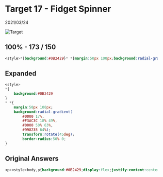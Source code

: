 # Target 17 - Fidget Spinner

2021/03/24

![Target](https://cssbattle.dev/targets/17.png)

## 100% - 173 / 150

```css
<style>*{background:#0B2429}* *{margin:50px 100px;background:radial-gradient(#0000 17%,#F3AC3C 18% 49%,#0000 50% 63%,#998235 64%);transform:rotate(45deg);border-radius:50% 0
```

## Expanded

```css
<style>
*{
    background:#0B2429
}
* *{
    margin:50px 100px;
    background:radial-gradient(
        #0000 17%,
        #F3AC3C 18% 49%,
        #0000 50% 63%,
        #998235 64%);
        transform:rotate(45deg);
        border-radius:50% 0;
}
```

## Original Answers

```css
<p><style>body,p{background:#0B2429;display:flex;justify-content:center;align-items:center}p{background:radial-gradient(#0000 17%,#F3AC3C 18% 49%,#0000 50% 63%,#998235 64%);width:200px;height:200px;transform:rotate(45deg);border-radius: 50% 0}
```
